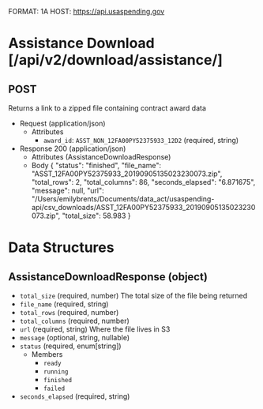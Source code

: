 FORMAT: 1A
HOST: https://api.usaspending.gov

# Assistance Download [/api/v2/download/assistance/]

## POST

Returns a link to a zipped file containing contract award data

+ Request (application/json)
    + Attributes
        + `award_id`: `ASST_NON_12FA00PY52375933_12D2` (required, string)
+ Response 200 (application/json)
    + Attributes (AssistanceDownloadResponse)
    + Body
        {
            "status": "finished",
            "file_name": "ASST_12FA00PY52375933_20190905135023230073.zip",
            "total_rows": 2,
            "total_columns": 86,
            "seconds_elapsed": "6.871675",
            "message": null,
            "url": "/Users/emilybrents/Documents/data_act/usaspending-api/csv_downloads/ASST_12FA00PY52375933_20190905135023230073.zip",
            "total_size": 58.983
        }

# Data Structures

## AssistanceDownloadResponse (object)
+ `total_size` (required, number)
    The total size of the file being returned
+ `file_name` (required, string)
+ `total_rows` (required, number)
+ `total_columns` (required, number)
+ `url` (required, string)
    Where the file lives in S3
+ `message` (optional, string, nullable)
+ `status` (required, enum[string])
    + Members
        + `ready`
        + `running`
        + `finished`
        + `failed`
+ `seconds_elapsed` (required, string)
